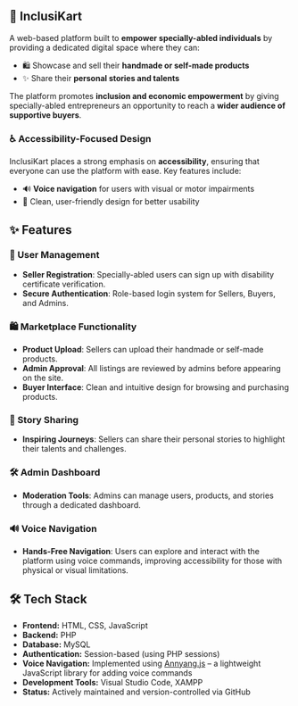 ## 🧩 InclusiKart

 A web-based platform built to **empower specially-abled individuals** by providing a dedicated digital space where they can:

- 🛍️ Showcase and sell their **handmade or self-made products**
- ✨ Share their **personal stories and talents**

The platform promotes **inclusion and economic empowerment** by giving specially-abled entrepreneurs an opportunity to reach a **wider audience of supportive buyers**.

### ♿ Accessibility-Focused Design

InclusiKart places a strong emphasis on **accessibility**, ensuring that everyone can use the platform with ease. Key features include:

- 🔊 **Voice navigation** for users with visual or motor impairments  
- 🎨 Clean, user-friendly design for better usability

## ✨ Features

### 👤 User Management
- **Seller Registration**: Specially-abled users can sign up with disability certificate verification.
- **Secure Authentication**: Role-based login system for Sellers, Buyers, and Admins.

### 🛍️ Marketplace Functionality
- **Product Upload**: Sellers can upload their handmade or self-made products.
- **Admin Approval**: All listings are reviewed by admins before appearing on the site.
- **Buyer Interface**: Clean and intuitive design for browsing and purchasing products.

### 📖 Story Sharing
- **Inspiring Journeys**: Sellers can share their personal stories to highlight their talents and challenges.

### 🛠️ Admin Dashboard
- **Moderation Tools**: Admins can manage users, products, and stories through a dedicated dashboard.

### 🔊 Voice Navigation
- **Hands-Free Navigation**: Users can explore and interact with the platform using voice commands, improving accessibility for those with physical or visual limitations.

## 🛠️ Tech Stack

- **Frontend:** HTML, CSS, JavaScript  
- **Backend:** PHP  
- **Database:** MySQL  
- **Authentication:** Session-based (using PHP sessions)  
- **Voice Navigation:** Implemented using [Annyang.js](https://www.talater.com/annyang/) – a lightweight JavaScript library for adding voice commands  
- **Development Tools:** Visual Studio Code, XAMPP  
- **Status:** Actively maintained and version-controlled via GitHub


